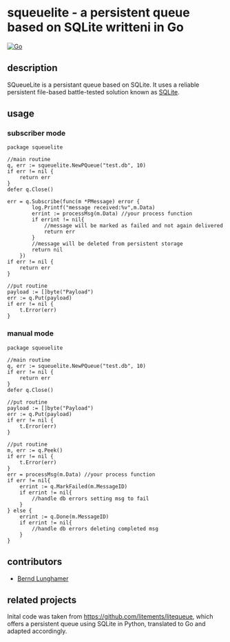 # squeuelite - a persistent queue based on SQLite writteni in Go

[![Go](https://github.com/nfoerster/squeuelite/actions/workflows/go.yml/badge.svg)](https://github.com/nfoerster/squeuelite/actions/workflows/go.yml)

## description

SQueueLite is a persistant queue based on SQLite. It uses a reliable persistent file-based battle-tested solution known as [SQLite](https://www.sqlite.org/).

## usage

### subscriber mode

```golang
package squeuelite

//main routine
q, err := squeuelite.NewPQueue("test.db", 10)
if err != nil {
    return err
}
defer q.Close()

err = q.Subscribe(func(m *PMessage) error {
        log.Printf("message received:%v",m.Data)
        errint := processMsg(m.Data) //your process function
        if errint != nil{
            //message will be marked as failed and not again delivered
            return err
        }
        //message will be deleted from persistent storage
		return nil
	})
if err != nil {
    return err
}

//put routine
payload := []byte("Payload")
err := q.Put(payload)
if err != nil {
    t.Error(err)
}
```

### manual mode

```golang
package squeuelite

//main routine
q, err := squeuelite.NewPQueue("test.db", 10)
if err != nil {
    return err
}
defer q.Close()

//put routine
payload := []byte("Payload")
err := q.Put(payload)
if err != nil {
    t.Error(err)
}

//put routine
m, err := q.Peek()
if err != nil {
    t.Error(err)
}
err = processMsg(m.Data) //your process function
if err != nil{
    errint := q.MarkFailed(m.MessageID)
    if errint != nil{
        //handle db errors setting msg to fail
    }
} else {
    errint := q.Done(m.MessageID)
    if errint != nil{
        //handle db errors deleting completed msg
    }
}

```

## contributors

* [Bernd Lunghamer](https://github.com/blunghamer)

## related projects

Inital code was taken from https://github.com/litements/litequeue, which offers a persistent queue using SQLite in Python, translated to Go and adapted accordingly.
